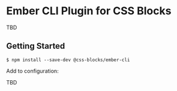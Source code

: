 Ember CLI Plugin for CSS Blocks
=============================

TBD

Getting Started
---------------

```
$ npm install --save-dev @css-blocks/ember-cli
```

Add to configuration:

TBD